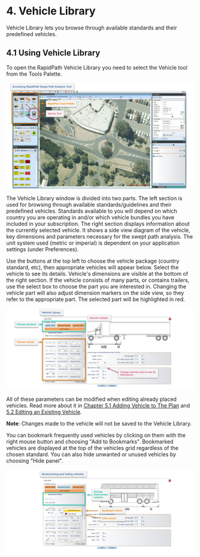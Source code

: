 # 4. Vehicle Library

Vehicle Library lets you browse through available standards and their predefined vehicles.

## 4.1 Using Vehicle Library

To open the RapidPath Vehicle Library you need to select the Vehicle tool from the Tools Palette.

![Swept Path tool in Tools Palette](Resources/Swept_Path_tool_in_Tools_Palette.png)

<!-- _Figure 4.1 Swept Path tool in Tools Palette_ -->

The Vehicle Library window is divided into two parts. The left section is used for browsing through available standards/guidelines and their predefined vehicles. Standards available to you will depend on which country you are operating in and/or which vehicle bundles you have included in your subscription. The right section displays information about the currently selected vehicle. It shows a side view diagram of the vehicle, key dimensions and parameters necessary for the swept path analysis. The unit system used (metric or imperial) is dependent on your application settings (under Preferences). 

Use the buttons at the top left to choose the vehicle package (country standard, etc), then appropriate vehicles will appear below. Select the vehicle to see its details. Vehicle's dimensions are visible at the bottom of the right section. If the vehicle consists of many parts, or contains trailers, use the select box to choose the part you are interested in. Changing the vehicle part will also adjust dimension markers on the side view, so they refer to the appropriate part. The selected part will be highlighted in red.

![Vehicle Library Window](Resources/Vehicle_Library_Window.png)

<!-- _Figure 4.2 Vehicle Library Window_ -->

All of these parameters can be modified when editing already placed vehicles. Read more about it in [Chapter 5.1 Adding Vehicle to The Plan](Preparing-Swept-Path-Analysis#51-adding-vehicle-to-the-plan) and [5.2 Editing an Existing Vehicle](Preparing-Swept-Path-Analysis#52-editing-an-existing-vehicle).

**Note**: Changes made to the vehicle will not be saved to the Vehicle Library.

You can bookmark frequently used vehicles by clicking on them with the right mouse button and choosing "Add to Bookmarks". Bookmarked vehicles are displayed at the top of the vehicles grid regardless of the chosen standard. You can also hide unwanted or unused vehicles by choosing "Hide panel".

![Bookmark and Hide vehicle option inside the Vehicle Library Window](Resources/Bookmark_and_Hide_vehicle_option_inside_the_Vehicle_Library_Window.png)

<!-- _Figure 4.3 Bookmark and Hide vehicle option inside the Vehicle Library Window_ -->
